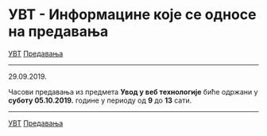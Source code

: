 # УВТ - Информацине које се односе на предавања

[УВТ](../../README.md) [Предавања](../README.md)

---

29.09.2019.

Часови предавања из предмета **Увод у веб технологије** биће одржани у **суботу 05.10.2019.** године у периоду од **9** до **13** сати.

---

[УВТ](../../README.md) [Предавања](../README.md) 
